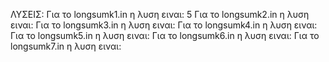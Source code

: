 ΛΥΣΕΙΣ:
Για το longsumk1.in η λυση ειναι: 5
Για το longsumk2.in η λυση ειναι:
Για το longsumk3.in η λυση ειναι:
Για το longsumk4.in η λυση ειναι:
Για το longsumk5.in η λυση ειναι:
Για το longsumk6.in η λυση ειναι:
Για το longsumk7.in η λυση ειναι:
